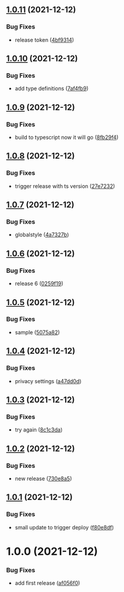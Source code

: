 ## [1.0.11](https://github.com/skynexui/react/compare/v1.0.10...v1.0.11) (2021-12-12)


### Bug Fixes

* release token ([4bf9314](https://github.com/skynexui/react/commit/4bf9314a93c08c5406bc1c6e462d45e05db00323))

## [1.0.10](https://github.com/skynexui/react/compare/v1.0.9...v1.0.10) (2021-12-12)


### Bug Fixes

* add type definitions ([7af4fb9](https://github.com/skynexui/react/commit/7af4fb914d4d54fd4c0551d96d33a44b7ac10303))

## [1.0.9](https://github.com/skynexui/react/compare/v1.0.8...v1.0.9) (2021-12-12)


### Bug Fixes

* build to typescript now it will go ([8fb29f4](https://github.com/skynexui/react/commit/8fb29f4ec1912de73308fcc8689acd8557a0de30))

## [1.0.8](https://github.com/skynexui/react/compare/v1.0.7...v1.0.8) (2021-12-12)


### Bug Fixes

* trigger release with ts version ([27e7232](https://github.com/skynexui/react/commit/27e72320adf886300b16a267b9fb61613a524dba))

## [1.0.7](https://github.com/skynexui/react/compare/v1.0.6...v1.0.7) (2021-12-12)


### Bug Fixes

* globalstyle ([4a7327b](https://github.com/skynexui/react/commit/4a7327b504a5c3e00007a8bae4c153fee3e6f1e5))

## [1.0.6](https://github.com/skynexui/react/compare/v1.0.5...v1.0.6) (2021-12-12)


### Bug Fixes

* release 6 ([0259f19](https://github.com/skynexui/react/commit/0259f19520df5513b8f1f6e8ecd812ecc24fb831))

## [1.0.5](https://github.com/skynexui/react/compare/v1.0.4...v1.0.5) (2021-12-12)


### Bug Fixes

* sample ([5075a82](https://github.com/skynexui/react/commit/5075a829c4c1329d90803d817aa2cd3b3db34e2d))

## [1.0.4](https://github.com/skynexui/react/compare/v1.0.3...v1.0.4) (2021-12-12)


### Bug Fixes

* privacy settings ([a47dd0d](https://github.com/skynexui/react/commit/a47dd0d6cf918eb98c60f9e67a551da0c4976783))

## [1.0.3](https://github.com/skynexui/react/compare/v1.0.2...v1.0.3) (2021-12-12)


### Bug Fixes

* try again ([8c1c3da](https://github.com/skynexui/react/commit/8c1c3da3377fd059ec37f1e91dbc62be6649c1c3))

## [1.0.2](https://github.com/skynexui/react/compare/v1.0.1...v1.0.2) (2021-12-12)


### Bug Fixes

* new release ([730e8a5](https://github.com/skynexui/react/commit/730e8a5ee340838771b06c07ca990c457691070b))

## [1.0.1](https://github.com/skynexui/react/compare/v1.0.0...v1.0.1) (2021-12-12)


### Bug Fixes

* small update to trigger deploy ([f80e8df](https://github.com/skynexui/react/commit/f80e8dfcb0a859ef9f6aaf76cf8829ad77767f7e))

# 1.0.0 (2021-12-12)


### Bug Fixes

* add first release ([af056f0](https://github.com/skynexui/react/commit/af056f07e2522f35c8d8749e3c90228528433c79))
